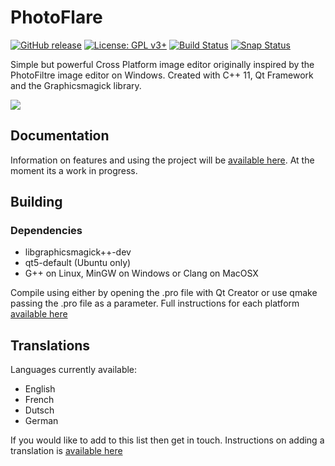 # PhotoFlare

[![GitHub release](https://img.shields.io/badge/Release-1.5.1-green.svg)](https://github.com/PhotoFlare/photoflare/releases)
[![License: GPL v3+](https://img.shields.io/badge/License-GPL-yellowgreen.svg)](http://www.gnu.org/licenses/gpl-3.0)
[![Build Status](https://img.shields.io/badge/Build-Passing-brightgreen.svg)](https://travis-ci.org/PhotoFlare.io/photoflare)
[![Snap Status](https://build.snapcraft.io/badge/PhotoFlare/photoflare.svg)](https://build.snapcraft.io/user/PhotoFlare/photoflare)

Simple but powerful Cross Platform image editor originally inspired by the PhotoFiltre image editor on Windows. Created with C++ 11, Qt Framework and the Graphicsmagick library.

<img src="http://photoflare.io/wp-content/uploads/2018/03/CrossPlatform2.png">

## Documentation
Information on features and using the project will be <a href="http://photoflare.io/documentation/">available here</a>. At the moment its a work in progress.

## Building

### Dependencies
- libgraphicsmagick++-dev
- qt5-default (Ubuntu only)
- G++ on Linux, MinGW on Windows or Clang on MacOSX

Compile using either by opening the .pro file with Qt Creator or use qmake passing the .pro file as a parameter. Full instructions for each platform <a href="http://photoflare.io/contributing/building-the-source/">available here</a>

## Translations
Languages currently available:

- English
- French
- Dutsch
- German

If you would like to add to this list then get in touch. Instructions on adding a translation is <a href="http://photoflare.io/contributing/translations/">available here</a>
